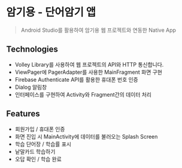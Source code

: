 # 암기용 - 단어암기 앱

> Android Studio를 활용하여 암기용 웹 프로젝트와 연동한 Native App

## Technologies

* Volley Library를 사용하여 웹 프로젝트의 API와 HTTP 통신합니다.
* ViewPager에 PagerAdapter를 사용한 MainFragment 화면 구현
* Firebase Authenticate API를 활용한 휴대폰 번호 인증
* Dialog 알림창
* 인터페이스를 구현하여 Activity와 Fragment간의 데이터 처리

## Features

* 회원가입 / 휴대폰 인증
* 화면 진입 시 MainActivity에 데이터를 불러오는 Splash Screen
* 학습 단어장 / 학습률 표시
* 낱말카드 학습하기
* 오답 확인 / 학습 완료
